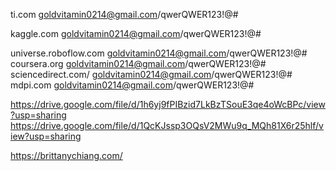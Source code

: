 
ti.com     goldvitamin0214@gmail.com/qwerQWER123!@#


kaggle.com goldvitamin0214@gmail.com/qwerQWER123!@#

universe.roboflow.com goldvitamin0214@gmail.com/qwerQWER123!@#
coursera.org goldvitamin0214@gmail.com/qwerQWER123!@#
sciencedirect.com/  goldvitamin0214@gmail.com/qwerQWER123!@#
mdpi.com   goldvitamin0214@gmail.com/qwerQWER123!@#


https://drive.google.com/file/d/1h6yj9fPIBzid7LkBzTSouE3qe4oWcBPc/view?usp=sharing
https://drive.google.com/file/d/1QcKJssp3OQsV2MWu9q_MQh81X6r25hlf/view?usp=sharing

https://brittanychiang.com/

